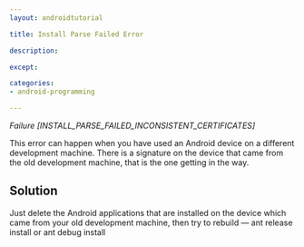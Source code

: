 ```yaml
---
layout: androidtutorial

title: Install Parse Failed Error

description:

except:

categories:
- android-programming

---
```



*Failure [INSTALL_PARSE_FAILED_INCONSISTENT_CERTIFICATES]*


This error can happen when you have used an Android device on a different development machine. There is a signature on the device that came from the old development machine, that is the one getting in the way.  

## Solution

Just delete the Android applications that are installed on the device which came from your old development machine, then try to rebuild &mdash; <span class='codeblock'> ant release install</span> or <span class='codeblock'> ant debug install </span>



